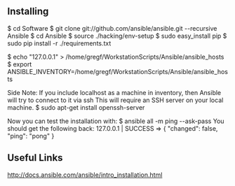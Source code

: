 Installing
----------
$ cd Software
$ git clone git://github.com/ansible/ansible.git --recursive Ansible
$ cd Ansible
$ source ./hacking/env-setup
$ sudo easy_install pip
$ sudo pip install -r ./requirements.txt

$ echo "127.0.0.1" > /home/gregf/WorkstationScripts/Ansible/ansible_hosts
$ export ANSIBLE_INVENTORY=/home/gregf/WorkstationScripts/Ansible/ansible_hosts

Side Note: If you include localhost as a machine in inventory, then Ansible will try to connect to it via ssh
This will require an SSH server on your local machine.
$ sudo apt-get install openssh-server

Now you can test the installation with:
$ ansible all -m ping --ask-pass
You should get the following back:
127.0.0.1 | SUCCESS => {
    "changed": false, 
    "ping": "pong"
}


Useful Links
------------
http://docs.ansible.com/ansible/intro_installation.html
